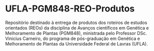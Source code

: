 # UFLA-PGM848-REO-Produtos
 Repositório destinado à entrega de produtos dos roteiros de estudos orientados (REOs) da disciplina de Avanços científicos em Genética e Melhoramento de Plantas (PGM848), ministrada pelo Professor DSc. Vinicius Carneiro, do programa de pós-graduação em Genética e Melhoramento de Plantas da Universidade Federal de Lavras (UFLA).
